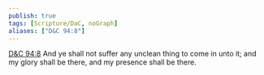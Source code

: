 ```yaml
---
publish: true
tags: [Scripture/DaC, noGraph]
aliases: ["D&C 94:8"]
---
```

[D&C 94:8](https://churchofjesuschrist.org/study/scriptures/dc-testament/dc/94?lang=eng&id=p8#p8) And ye shall not suffer any unclean thing to come in unto it; and my glory shall be there, and my presence shall be there.
